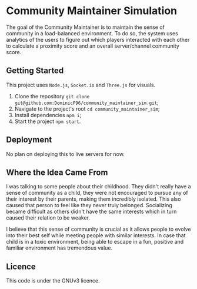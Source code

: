 # Community Maintainer Simulation

The goal of the Community Maintainer is to maintain the sense of community in a load-balanced environment. To do so, the system uses analytics of the users to figure out which players interacted with each other to calculate a proximity score and an overall server/channel community score.

## Getting Started

This project uses `Node.js`, `Socket.io` and `Three.js` for visuals.

1. Clone the repository `git clone git@github.com:DominicF96/community_maintainer_sim.git`;
2. Navigate to the project's root `cd community_maintainer_sim`;
3. Install dependencies `npm i`;
4. Start the project `npm start`.

## Deployment

No plan on deploying this to live servers for now.

## Where the Idea Came From

I was talking to some people about their childhood. They didn't really have a sense of community as a child, they were not encouraged to pursue any of their interest by their parents, making them incredibly isolated. This also caused that person to feel like they never truly belonged. Socializing became difficult as others didn't have the same interests which in turn caused their relation to be weaker.

I believe that this sense of community is crucial as it allows people to evolve into their best self while meeting people with similar interests. In case that child is in a toxic environment, being able to escape in a fun, positive and familiar environment has tremendous value.

## Licence

This code is under the GNUv3 licence.
